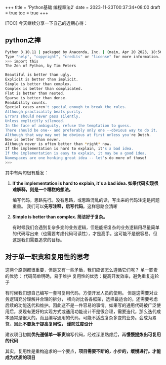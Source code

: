 +++
title = 'Python基础 编程章法2'
date = 2023-11-23T00:37:34+08:00
draft = true
toc = true
+++


[TOC]
今天继续分享一下自己的近期心得：

## python之禅

```bash
Python 3.10.11 | packaged by Anaconda, Inc. | (main, Apr 20 2023, 18:56:50) [MSC v.1916 64 bit (AMD64)] on win32
Type "help", "copyright", "credits" or "license" for more information.
>>> import this
The Zen of Python, by Tim Peters

Beautiful is better than ugly.
Explicit is better than implicit.
Simple is better than complex.
Complex is better than complicated.
Flat is better than nested.
Sparse is better than dense.
Readability counts.
Special cases aren't special enough to break the rules.
Although practicality beats purity.
Errors should never pass silently.
Unless explicitly silenced.
In the face of ambiguity, refuse the temptation to guess.
There should be one-- and preferably only one --obvious way to do it.
Although that way may not be obvious at first unless you're Dutch.
Now is better than never.
Although never is often better than *right* now.
If the implementation is hard to explain, it's a bad idea.
If the implementation is easy to explain, it may be a good idea.
Namespaces are one honking great idea -- let's do more of those!
>>>
```

其中有两句很有启发：

1. **If the implementation is hard to explain, it's a bad idea. 如果代码实现很难解释，则是一个糟糕的想法。**

    编写代码，思路先行。没有思路，或思路混乱的话，写出来的代码注定是问题重重。
    我们可以**先写注释，后写代码**。这样思路会清晰

2. **Simple is better than complex. 简洁好于复杂。**

    有时候我们会遇到复杂多变的业务逻辑，但是能把复杂的业务逻辑用尽量简单的代码写出来（也需要考虑代码可读性），才是高手。这可能不是很容易，但这是我们需要追求的目标。

## 对于单一职责和复用性的思考

这两个原则都很重要，但是又有一些矛盾，我们应该怎么遵循它们呢？
单一职责的优势： 代码简单明确，易于维护
复用性的优势：提高开发效率，避免重复造轮子

有时候我们想自己编写一套可复用代码，方便开发人员的使用。 但是这需要对业务逻辑充分理解并合理的拆分， 横向对比各各框架，选择最适合的，还需要考虑后续的功能迭代和维护。因此这不是一件容易的事情。如果写的通用代码被广泛使用后，发现有更好的实现方式或通用功能设计不是很合理，需要迭代，那么迭代成本通常是很大的。而且编写通用的代码，可能不适应复杂多变的业务。会成为累赘。因此**不要急于提高复用性， 谨防过度设计**

建议项目初期**优先遵循单一职责**编写代码，经过深思熟虑后，再**慢慢提炼出可复用的代码**

其实，复用性是重构追求的一个要点，**项目需要不断的，小步的，缓慢进行。才能成为优质的项目**
